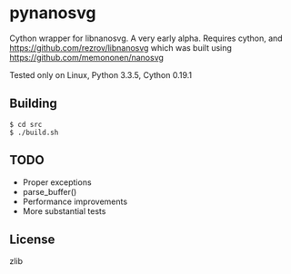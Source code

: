 pynanosvg
=========

Cython wrapper for libnanosvg. A very early alpha. Requires cython,
and https://github.com/rezrov/libnanosvg which was built using
https://github.com/memononen/nanosvg

Tested only on Linux, Python 3.3.5, Cython 0.19.1

## Building

```
$ cd src
$ ./build.sh
```

## TODO

* Proper exceptions
* parse_buffer()
* Performance improvements
* More substantial tests

## License

zlib
